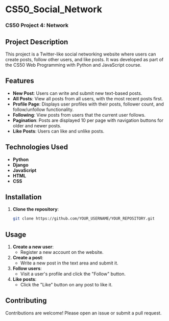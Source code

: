 # CS50_Social_Network
### CS50 Project 4: Network

## Project Description
This project is a Twitter-like social networking website where users can create posts, follow other users, and like posts. It was developed as part of the CS50 Web Programming with Python and JavaScript course.

## Features
- **New Post**: Users can write and submit new text-based posts.
- **All Posts**: View all posts from all users, with the most recent posts first.
- **Profile Page**: Displays user profiles with their posts, follower count, and follow/unfollow functionality.
- **Following**: View posts from users that the current user follows.
- **Pagination**: Posts are displayed 10 per page with navigation buttons for older and newer posts.
- **Like Posts**: Users can like and unlike posts.



## Technologies Used
- **Python**
- **Django**
- **JavaScript**
- **HTML**
- **CSS**

## Installation
1. **Clone the repository**:
   ```bash
   git clone https://github.com/YOUR_USERNAME/YOUR_REPOSITORY.git


## Usage
1. **Create a new user**:
   - Register a new account on the website.
2. **Create a post**:
   - Write a new post in the text area and submit it.
3. **Follow users**:
   - Visit a user's profile and click the "Follow" button.
4. **Like posts**:
   - Click the "Like" button on any post to like it.

## Contributing
Contributions are welcome! Please open an issue or submit a pull request.


